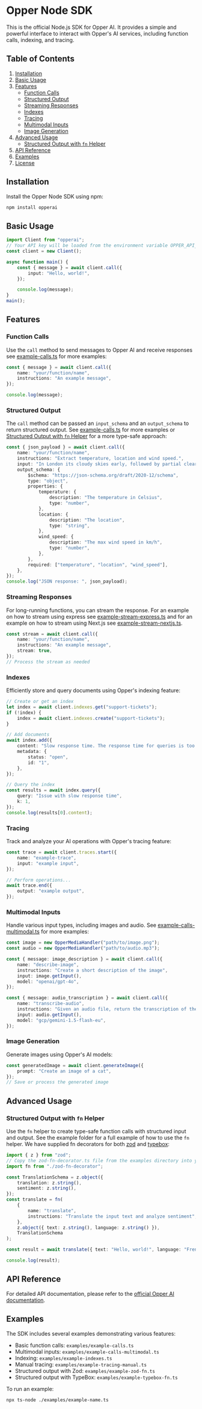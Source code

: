 # Opper Node SDK

This is the official Node.js SDK for Opper AI. It provides a simple and powerful interface to interact with Opper's AI services, including function calls, indexing, and tracing.

## Table of Contents

1. [Installation](#installation)
2. [Basic Usage](#basic-usage)
3. [Features](#features)
    - [Function Calls](#function-calls)
    - [Structured Output](#structured-output)
    - [Streaming Responses](#streaming-responses)
    - [Indexes](#indexes)
    - [Tracing](#tracing)
    - [Multimodal Inputs](#multimodal-inputs)
    - [Image Generation](#image-generation)
4. [Advanced Usage](#advanced-usage)
    - [Structured Output with `fn` Helper](#structured-output-with-fn-helper)
5. [API Reference](#api-reference)
6. [Examples](#examples)
7. [License](#license)

## Installation

Install the Opper Node SDK using npm:

```bash
npm install opperai
```

## Basic Usage

```typescript
import Client from "opperai";
// Your API key will be loaded from the environment variable OPPER_API_KEY if not provided
const client = new Client();

async function main() {
    const { message } = await client.call({
        input: "Hello, world!",
    });

    console.log(message);
}
main();
```

## Features

### Function Calls

Use the `call` method to send messages to Opper AI and receive responses see [example-calls.ts](./examples/example-calls.ts) for more examples:

```typescript
const { message } = await client.call({
    name: "your/function/name",
    instructions: "An example message",
});

console.log(message);
```

### Structured Output

The `call` method can be passed an `input_schema` and an `output_schema` to return structured output. See [example-calls.ts](./examples/example-calls.ts) for more examples or [Structured Output with `fn` Helper](#structured-output-with-fn-helper) for a more type-safe approach:

```typescript
const { json_payload } = await client.call({
    name: "your/function/name",
    instructions: "Extract temperature, location and wind speed.",
    input: "In London its cloudy skies early, followed by partial clearing. Cooler. High 13C. Winds ENE at 15 to 20 km/h.",
    output_schema: {
        $schema: "https://json-schema.org/draft/2020-12/schema",
        type: "object",
        properties: {
            temperature: {
                description: "The temperature in Celsius",
                type: "number",
            },
            location: {
                description: "The location",
                type: "string",
            },
            wind_speed: {
                description: "The max wind speed in km/h",
                type: "number",
            },
        },
        required: ["temperature", "location", "wind_speed"],
    },
});
console.log("JSON response: ", json_payload);
```

### Streaming Responses

For long-running functions, you can stream the response. For an example on how to stream using express see [example-stream-express.ts](./examples/example-stream-express.ts) and for an example on how to stream using Next.js see [example-stream-nextjs.ts](./examples/example-stream-nextjs.ts).

```typescript
const stream = await client.call({
    name: "your/function/name",
    instructions: "An example message",
    stream: true,
});
// Process the stream as needed
```

### Indexes

Efficiently store and query documents using Opper's indexing feature:

```typescript
// Create or get an index
let index = await client.indexes.get("support-tickets");
if (!index) {
    index = await client.indexes.create("support-tickets");
}

// Add documents
await index.add({
    content: "Slow response time. The response time for queries is too slow",
    metadata: {
        status: "open",
        id: "1",
    },
});

// Query the index
const results = await index.query({
    query: "Issue with slow response time",
    k: 1,
});
console.log(results[0].content);
```

### Tracing

Track and analyze your AI operations with Opper's tracing feature:

```typescript
const trace = await client.traces.start({
    name: "example-trace",
    input: "example input",
});

// Perform operations...
await trace.end({
    output: "example output",
});
```

### Multimodal Inputs

Handle various input types, including images and audio. See [example-calls-multimodal.ts](./examples/example-calls-multimodal.ts) for more examples:

```typescript
const image = new OpperMediaHandler("path/to/image.png");
const audio = new OpperMediaHandler("path/to/audio.mp3");

const { message: image_description } = await client.call({
    name: "describe-image",
    instructions: "Create a short description of the image",
    input: image.getInput(),
    model: "openai/gpt-4o",
});

const { message: audio_transcription } = await client.call({
    name: "transcribe-audio",
    instructions: "Given an audio file, return the transcription of the audio",
    input: audio.getInput(),
    model: "gcp/gemini-1.5-flash-eu",
});
```

### Image Generation

Generate images using Opper's AI models:

```typescript
const generatedImage = await client.generateImage({
    prompt: "Create an image of a cat",
});
// Save or process the generated image
```

## Advanced Usage

### Structured Output with `fn` Helper

Use the `fn` helper to create type-safe function calls with structured input and output. See the example folder for a full example of how to use the `fn` helper. We have supplied fn decorators for both [zod](./examples/zod-fn-decorator.ts) and [typebox](./examples/typebox-fn-decorator.ts):

```typescript
import { z } from "zod";
// Copy the zod-fn-decorator.ts file from the examples directory into your project
import fn from "./zod-fn-decorator";

const TranslationSchema = z.object({
    translation: z.string(),
    sentiment: z.string(),
});
const translate = fn(
    {
        name: "translate",
        instructions: "Translate the input text and analyze sentiment",
    },
    z.object({ text: z.string(), language: z.string() }),
    TranslationSchema
);

const result = await translate({ text: "Hello, world!", language: "French" });

console.log(result);
```

## API Reference

For detailed API documentation, please refer to the [official Opper AI documentation](https://docs.opper.ai).

## Examples

The SDK includes several examples demonstrating various features:

-   Basic function calls: `examples/example-calls.ts`
-   Multimodal inputs: `examples/example-calls-multimodal.ts`
-   Indexing: `examples/example-indexes.ts`
-   Manual tracing: `examples/example-tracing-manual.ts`
-   Structured output with Zod: `examples/example-zod-fn.ts`
-   Structured output with TypeBox: `examples/example-typebox-fn.ts`

To run an example:

```bash
npx ts-node ./examples/example-name.ts
```
